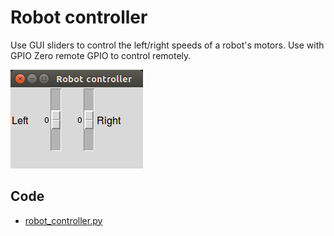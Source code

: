 # Robot controller

Use GUI sliders to control the left/right speeds of a robot's motors. Use with
GPIO Zero remote GPIO to control remotely.

![](robot_controller.png)

## Code

- [robot_controller.py](robot_controller.py)
